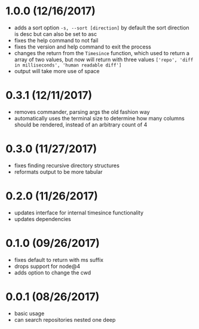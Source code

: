 # 1.0.0 (12/16/2017)

- adds a sort option `-s, --sort [direction]` by default the sort direction is desc but can also be set to asc
- fixes the help command to not fail
- fixes the version and help command to exit the process
- changes the return from the `Timesince` function, which used to return a array of two values, but now will return with three values `['repo', 'diff in milliseconds', 'human readable diff']`
- output will take more use of space

# 0.3.1 (12/11/2017)

- removes commander, parsing args the old fashion way
- automatically uses the terminal size to determine how many columns should be rendered, instead of an arbitrary count of 4

# 0.3.0 (11/27/2017)

- fixes finding recursive directory structures
- reformats output to be more tabular

# 0.2.0 (11/26/2017)

- updates interface for internal timesince functionality
- updates dependencies

# 0.1.0 (09/26/2017)

- fixes default to return with ms suffix
- drops support for node@4
- adds option to change the cwd

# 0.0.1 (08/26/2017)

- basic usage
- can search repositories nested one deep
